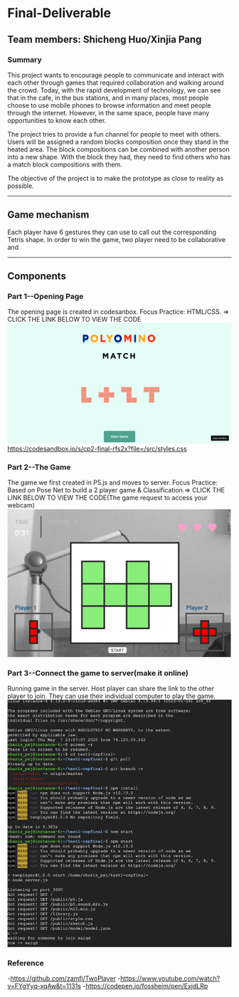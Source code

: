# Final-Deliverable
Team members: Shicheng Huo/Xinjia Pang
---
### Summary

This project wants to encourage people to communicate and interact with each other through games that required collaboration and walking around the crowd. Today, with the rapid development of technology, we can see that in the cafe, in the bus stations, and in many places, most people choose to use mobile phones to browse information and meet people through the internet. However, in the same space, people have many opportunities to know each other. 

The project tries to provide a fun channel for people to meet with others. Users will be assigned a random blocks composition once they stand in the heated area. The block compositions can be combined with another person into a new shape. With the block they had, they need to find others who has a match block compositions with them.

The objective of the project is to make the prototype as close to reality as possible.

---
## Game mechanism

Each player have 6 gestures they can use to call out the corresponding Tetris shape. In order to win the game, two player need to be collaborative and 

---
## Components
### Part 1--Opening Page
The opening page is created in codesanbox. Focus Practice: HTML/CSS. => CLICK THE LINK BELOW TO VIEW THE CODE
![Image description](https://github.com/shichenghuo/Final-Deliverable/blob/master/Opening%20Pgae.png)
https://codesandbox.io/s/cp2-final-rfs2x?file=/src/styles.css
### Part 2--The Game
The game we first created in P5.js and moves to server. Focus Practice: Based on Pose Net to build a 2 player game & Classification.=> CLICK THE LINK BELOW TO VIEW THE CODE(The game request to access your webcam)
![Image description](https://github.com/shichenghuo/Final-Deliverable/blob/master/Game.png)
### Part 3--Connect the game to server(make it online)
Running game in the server. Host player can share the link to the other player to join. They can use their individual computer to play the game.
![Image description](https://github.com/shichenghuo/Final-Deliverable/blob/master/Server1.png)
### Reference
-https://github.com/zamfi/TwoPlayer
-https://www.youtube.com/watch?v=FYgYyq-xqAw&t=1131s
-https://codepen.io/fossheim/pen/ExjdLRp


